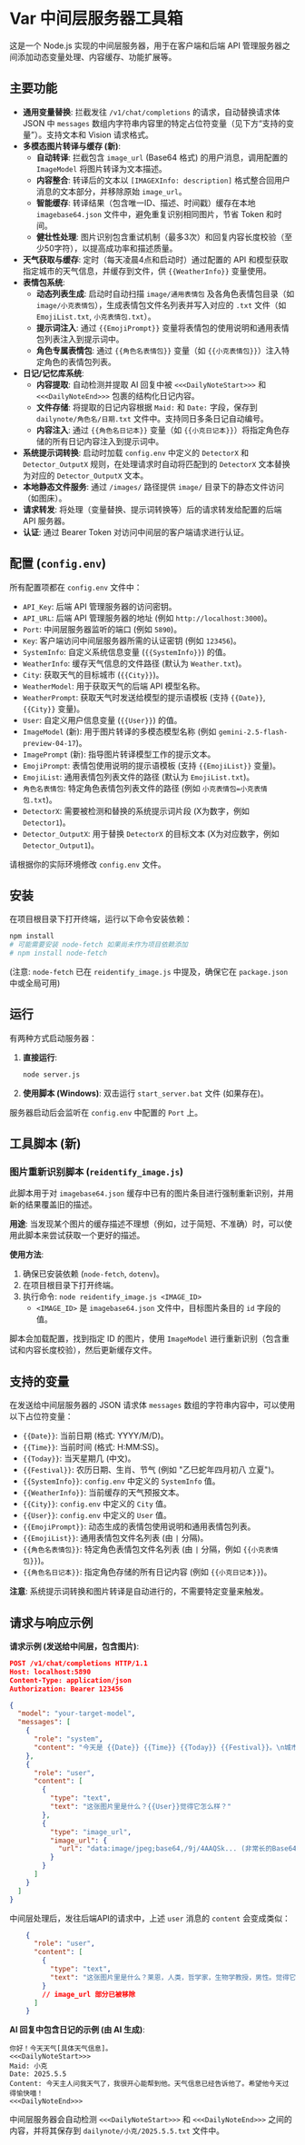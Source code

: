 # Var 中间层服务器工具箱

这是一个 Node.js 实现的中间层服务器，用于在客户端和后端 API 管理服务器之间添加动态变量处理、内容缓存、功能扩展等。

## 主要功能

*   **通用变量替换**: 拦截发往 `/v1/chat/completions` 的请求，自动替换请求体 JSON 中 `messages` 数组内字符串内容里的特定占位符变量（见下方“支持的变量”）。支持文本和 Vision 请求格式。
*   **多模态图片转译与缓存 (新)**:
    *   **自动转译**: 拦截包含 `image_url` (Base64 格式) 的用户消息，调用配置的 `ImageModel` 将图片转译为文本描述。
    *   **内容整合**: 转译后的文本以 `[IMAGEXInfo: description]` 格式整合回用户消息的文本部分，并移除原始 `image_url`。
    *   **智能缓存**: 转译结果（包含唯一ID、描述、时间戳）缓存在本地 `imagebase64.json` 文件中，避免重复识别相同图片，节省 Token 和时间。
    *   **健壮性处理**: 图片识别包含重试机制（最多3次）和回复内容长度校验（至少50字符），以提高成功率和描述质量。
*   **天气获取与缓存**: 定时（每天凌晨4点和启动时）通过配置的 API 和模型获取指定城市的天气信息，并缓存到文件，供 `{{WeatherInfo}}` 变量使用。
*   **表情包系统**:
    *   **动态列表生成**: 启动时自动扫描 `image/通用表情包` 及各角色表情包目录（如 `image/小克表情包`），生成表情包文件名列表并写入对应的 `.txt` 文件（如 `EmojiList.txt`, `小克表情包.txt`）。
    *   **提示词注入**: 通过 `{{EmojiPrompt}}` 变量将表情包的使用说明和通用表情包列表注入到提示词中。
    *   **角色专属表情包**: 通过 `{{角色名表情包}}` 变量（如 `{{小克表情包}}`）注入特定角色的表情包列表。
*   **日记/记忆库系统**:
    *   **内容提取**: 自动检测并提取 AI 回复中被 `<<<DailyNoteStart>>>` 和 `<<<DailyNoteEnd>>>` 包裹的结构化日记内容。
    *   **文件存储**: 将提取的日记内容根据 `Maid:` 和 `Date:` 字段，保存到 `dailynote/角色名/日期.txt` 文件中。支持同日多条日记自动编号。
    *   **内容注入**: 通过 `{{角色名日记本}}` 变量（如 `{{小克日记本}}`）将指定角色存储的所有日记内容注入到提示词中。
*   **系统提示词转换**: 启动时加载 `config.env` 中定义的 `DetectorX` 和 `Detector_OutputX` 规则，在处理请求时自动将匹配到的 `DetectorX` 文本替换为对应的 `Detector_OutputX` 文本。
*   **本地静态文件服务**: 通过 `/images/` 路径提供 `image/` 目录下的静态文件访问（如图床）。
*   **请求转发**: 将处理（变量替换、提示词转换等）后的请求转发给配置的后端 API 服务器。
*   **认证**: 通过 Bearer Token 对访问中间层的客户端请求进行认证。

## 配置 (`config.env`)

所有配置项都在 `config.env` 文件中：

*   `API_Key`: 后端 API 管理服务器的访问密钥。
*   `API_URL`: 后端 API 管理服务器的地址 (例如 `http://localhost:3000`)。
*   `Port`: 中间层服务器监听的端口 (例如 `5890`)。
*   `Key`: 客户端访问中间层服务器所需的认证密钥 (例如 `123456`)。
*   `SystemInfo`: 自定义系统信息变量 (`{{SystemInfo}}`) 的值。
*   `WeatherInfo`: 缓存天气信息的文件路径 (默认为 `Weather.txt`)。
*   `City`: 获取天气的目标城市 (`{{City}}`)。
*   `WeatherModel`: 用于获取天气的后端 API 模型名称。
*   `WeatherPrompt`: 获取天气时发送给模型的提示语模板 (支持 `{{Date}}`, `{{City}}` 变量)。
*   `User`: 自定义用户信息变量 (`{{User}}`) 的值。
*   `ImageModel` (新): 用于图片转译的多模态模型名称 (例如 `gemini-2.5-flash-preview-04-17`)。
*   `ImagePrompt` (新): 指导图片转译模型工作的提示文本。
*   `EmojiPrompt`: 表情包使用说明的提示语模板 (支持 `{{EmojiList}}` 变量)。
*   `EmojiList`: 通用表情包列表文件的路径 (默认为 `EmojiList.txt`)。
*   `角色名表情包`: 特定角色表情包列表文件的路径 (例如 `小克表情包=小克表情包.txt`)。
*   `DetectorX`: 需要被检测和替换的系统提示词片段 (X为数字，例如 `Detector1`)。
*   `Detector_OutputX`: 用于替换 `DetectorX` 的目标文本 (X为对应数字，例如 `Detector_Output1`)。

请根据你的实际环境修改 `config.env` 文件。

## 安装

在项目根目录下打开终端，运行以下命令安装依赖：

```bash
npm install
# 可能需要安装 node-fetch 如果尚未作为项目依赖添加
# npm install node-fetch 
```
(注意: `node-fetch` 已在 `reidentify_image.js` 中提及，确保它在 `package.json` 中或全局可用)

## 运行

有两种方式启动服务器：

1.  **直接运行**:
    ```bash
    node server.js
    ```
2.  **使用脚本 (Windows)**:
    双击运行 `start_server.bat` 文件 (如果存在)。

服务器启动后会监听在 `config.env` 中配置的 `Port` 上。

## 工具脚本 (新)

### 图片重新识别脚本 (`reidentify_image.js`)

此脚本用于对 `imagebase64.json` 缓存中已有的图片条目进行强制重新识别，并用新的结果覆盖旧的描述。

**用途**:
当发现某个图片的缓存描述不理想（例如，过于简短、不准确）时，可以使用此脚本来尝试获取一个更好的描述。

**使用方法**:
1.  确保已安装依赖 (`node-fetch`, `dotenv`)。
2.  在项目根目录下打开终端。
3.  执行命令: `node reidentify_image.js <IMAGE_ID>`
    *   `<IMAGE_ID>` 是 `imagebase64.json` 文件中，目标图片条目的 `id` 字段的值。

脚本会加载配置，找到指定 ID 的图片，使用 `ImageModel` 进行重新识别（包含重试和内容长度校验），然后更新缓存文件。

## 支持的变量

在发送给中间层服务器的 JSON 请求体 `messages` 数组的字符串内容中，可以使用以下占位符变量：

*   `{{Date}}`: 当前日期 (格式: YYYY/M/D)。
*   `{{Time}}`: 当前时间 (格式: H:MM:SS)。
*   `{{Today}}`: 当天星期几 (中文)。
*   `{{Festival}}`: 农历日期、生肖、节气 (例如 "乙巳蛇年四月初八 立夏")。
*   `{{SystemInfo}}`: `config.env` 中定义的 `SystemInfo` 值。
*   `{{WeatherInfo}}`: 当前缓存的天气预报文本。
*   `{{City}}`: `config.env` 中定义的 `City` 值。
*   `{{User}}`: `config.env` 中定义的 `User` 值。
*   `{{EmojiPrompt}}`: 动态生成的表情包使用说明和通用表情包列表。
*   `{{EmojiList}}`: 通用表情包文件名列表 (由 `|` 分隔)。
*   `{{角色名表情包}}`: 特定角色表情包文件名列表 (由 `|` 分隔，例如 `{{小克表情包}}`)。
*   `{{角色名日记本}}`: 指定角色存储的所有日记内容 (例如 `{{小克日记本}}`)。

**注意**: 系统提示词转换和图片转译是自动进行的，不需要特定变量来触发。

## 请求与响应示例

**请求示例 (发送给中间层，包含图片)**:

```json
POST /v1/chat/completions HTTP/1.1
Host: localhost:5890
Content-Type: application/json
Authorization: Bearer 123456

{
  "model": "your-target-model",
  "messages": [
    {
      "role": "system",
      "content": "今天是 {{Date}} {{Time}} {{Today}} {{Festival}}。\n城市: {{City}}\n天气: {{WeatherInfo}}\n用户信息: {{User}}\n系统信息: {{SystemInfo}}\n{{EmojiPrompt}}"
    },
    {
      "role": "user",
      "content": [
        {
          "type": "text",
          "text": "这张图片里是什么？{{User}}觉得它怎么样？"
        },
        {
          "type": "image_url",
          "image_url": {
            "url": "data:image/jpeg;base64,/9j/4AAQSk... (非常长的Base64字符串)"
          }
        }
      ]
    }
  ]
}
```
中间层处理后，发往后端API的请求中，上述 `user` 消息的 `content` 会变成类似：
```json
    {
      "role": "user",
      "content": [
        {
          "type": "text",
          "text": "这张图片里是什么？莱恩，人类，哲学家，生物学教授，男性。觉得它怎么样？\n[IMAGE1Info: 这是一张包含[详细描述]的图片...]"
        }
        // image_url 部分已被移除
      ]
    }
```


**AI 回复中包含日记的示例 (由 AI 生成)**:

```text
你好！今天天气[具体天气信息]。
<<<DailyNoteStart>>>
Maid: 小克
Date: 2025.5.5
Content: 今天主人问我天气了，我很开心能帮到他。天气信息已经告诉他了。希望他今天过得愉快喵！
<<<DailyNoteEnd>>>
```

中间层服务器会自动检测 `<<<DailyNoteStart>>>` 和 `<<<DailyNoteEnd>>>` 之间的内容，并将其保存到 `dailynote/小克/2025.5.5.txt` 文件中。
